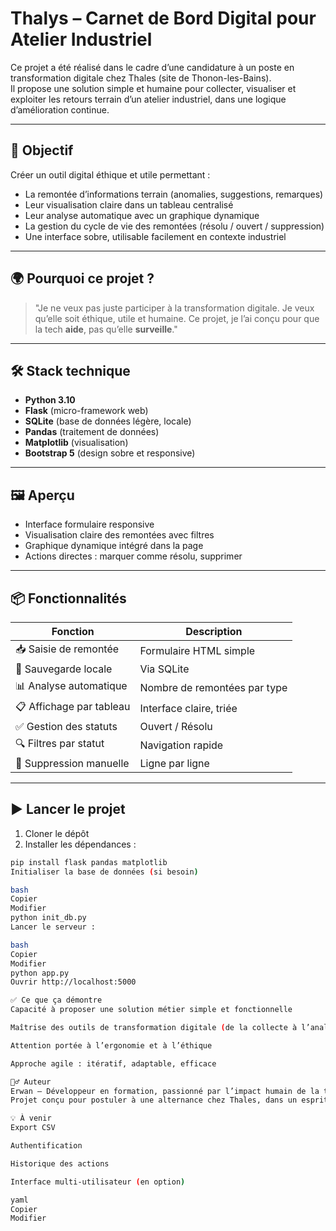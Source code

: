 # Thalys – Carnet de Bord Digital pour Atelier Industriel

Ce projet a été réalisé dans le cadre d’une candidature à un poste en transformation digitale chez Thales (site de Thonon-les-Bains).  
Il propose une solution simple et humaine pour collecter, visualiser et exploiter les retours terrain d’un atelier industriel, dans une logique d’amélioration continue.

---

## 🎯 Objectif

Créer un outil digital éthique et utile permettant :

- La remontée d’informations terrain (anomalies, suggestions, remarques)
- Leur visualisation claire dans un tableau centralisé
- Leur analyse automatique avec un graphique dynamique
- La gestion du cycle de vie des remontées (résolu / ouvert / suppression)
- Une interface sobre, utilisable facilement en contexte industriel

---

## 🌍 Pourquoi ce projet ?

> "Je ne veux pas juste participer à la transformation digitale. Je veux qu’elle soit éthique, utile et humaine. Ce projet, je l’ai conçu pour que la tech **aide**, pas qu’elle **surveille**."

---

## 🛠️ Stack technique

- **Python 3.10**
- **Flask** (micro-framework web)
- **SQLite** (base de données légère, locale)
- **Pandas** (traitement de données)
- **Matplotlib** (visualisation)
- **Bootstrap 5** (design sobre et responsive)

---

## 🖼️ Aperçu

- Interface formulaire responsive
- Visualisation claire des remontées avec filtres
- Graphique dynamique intégré dans la page
- Actions directes : marquer comme résolu, supprimer

---

## 📦 Fonctionnalités

| Fonction                       | Description |
|-------------------------------|-------------|
| 📥 Saisie de remontée         | Formulaire HTML simple |
| 💾 Sauvegarde locale          | Via SQLite |
| 📊 Analyse automatique        | Nombre de remontées par type |
| 📋 Affichage par tableau      | Interface claire, triée |
| ✅ Gestion des statuts        | Ouvert / Résolu |
| 🔍 Filtres par statut         | Navigation rapide |
| 🧼 Suppression manuelle       | Ligne par ligne |

---

## ▶️ Lancer le projet

1. Cloner le dépôt
2. Installer les dépendances :

```bash
pip install flask pandas matplotlib
Initialiser la base de données (si besoin)

bash
Copier
Modifier
python init_db.py
Lancer le serveur :

bash
Copier
Modifier
python app.py
Ouvrir http://localhost:5000

✅ Ce que ça démontre
Capacité à proposer une solution métier simple et fonctionnelle

Maîtrise des outils de transformation digitale (de la collecte à l’analyse)

Attention portée à l’ergonomie et à l’éthique

Approche agile : itératif, adaptable, efficace

🙋‍♂️ Auteur
Erwan – Développeur en formation, passionné par l’impact humain de la tech.
Projet conçu pour postuler à une alternance chez Thales, dans un esprit d’initiative, de rigueur et d’innovation utile.

💡 À venir
Export CSV

Authentification

Historique des actions

Interface multi-utilisateur (en option)

yaml
Copier
Modifier
